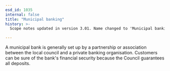 ```yaml
---
esd_id: 1035
internal: false
title: "Municipal banking"
history: >-
  Scope notes updated in version 3.01. Name changed to 'Municipal banking' in version 4.00.

---
```


A municipal bank is generally set up by a partnership or association between the local council and a private banking organisation.  Customers can be sure of the bank's financial security because the Council guarantees all deposits.

